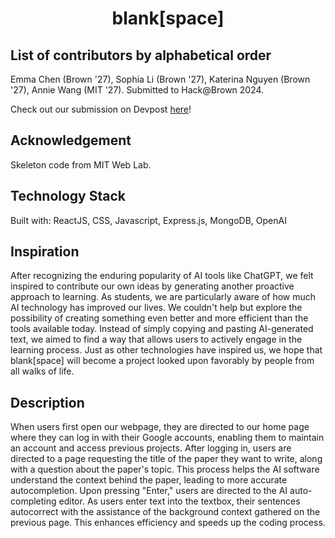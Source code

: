 <h1 align="center">blank[space]</h1>

## List of contributors by alphabetical order
Emma Chen (Brown '27), Sophia Li (Brown '27), Katerina Nguyen (Brown '27), Annie Wang (MIT '27).
Submitted to Hack@Brown 2024.

Check out our submission on Devpost [here]([https://devpost.com/software/blank-space-s40j1g])!

## Acknowledgement
Skeleton code from MIT Web Lab.

## Technology Stack
Built with: ReactJS, CSS, Javascript, Express.js, MongoDB, OpenAI

## Inspiration
After recognizing the enduring popularity of AI tools like ChatGPT, we felt inspired to contribute our own ideas by generating another proactive approach to learning. As students, we are particularly aware of how much AI technology has improved our lives. We couldn't help but explore the possibility of creating something even better and more efficient than the tools available today. Instead of simply copying and pasting AI-generated text, we aimed to find a way that allows users to actively engage in the learning process. Just as other technologies have inspired us, we hope that blank[space] will become a project looked upon favorably by people from all walks of life.

## Description
When users first open our webpage, they are directed to our home page where they can log in with their Google accounts, enabling them to maintain an account and access previous projects. After logging in, users are directed to a page requesting the title of the paper they want to write, along with a question about the paper's topic. This process helps the AI software understand the context behind the paper, leading to more accurate autocompletion. Upon pressing "Enter," users are directed to the AI auto-completing editor. As users enter text into the textbox, their sentences autocorrect with the assistance of the background context gathered on the previous page. This enhances efficiency and speeds up the coding process.
 
